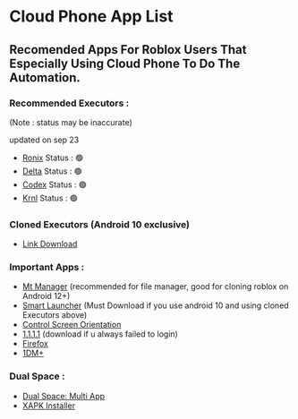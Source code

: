 # Cloud Phone App List

## Recomended Apps For Roblox Users That Especially Using Cloud Phone To Do The Automation.

### Recommended Executors :

(Note : status may be inaccurate)

updated on sep 23

- [Ronix](https://wearedevs.net/d/ronix) Status : 🟢
- [Delta](https://cdn.gloopup.net/file/Delta-2.692.843.apk) Status : 🟢
- [Codex](https://codex.lol/android) Status : 🟢
- [Krnl](https://krnl.cat) Status : 🟢

### Cloned Executors (Android 10 exclusive)

- [Link Download](https://gofile.io/d/SQ5n4H)

### Important Apps :

- [Mt Manager](https://d.apkpure.com/b/APK/bin.mt.plus?version=latest) (recommended for file manager, good for cloning roblox on Android 12+)
- [Smart Launcher](https://d.apkpure.com/b/APK/ginlemon.flowerfree?version=latest) (Must Download if you use android 10 and using cloned Executors above)
- [Control Screen Orientation](https://d.apkpure.com/b/APK/ahapps.controlthescreenorientation?version=latest)
- [1.1.1.1](https://en.softonic.com/download/1111-w-warp/android/post-download/v/6.32?dt=internalDownload) (download if u always failed to login)
- [Firefox](https://d.apkpure.com/b/APK/org.mozilla.firefox?version=latest)
- [1DM+](https://s1.spiderdown.com/1DM/1DM%2B%20v18.2%20%28Patched%29.apk)

### Dual Space :
- [Dual Space: Multi App](https://d.apkpure.net/b/XAPK/com.xunijun.app.gp?version=latest)
- [XAPK Installer](https://f-droid.org/repo/com.aefyr.sai.fdroid_60.apk)
